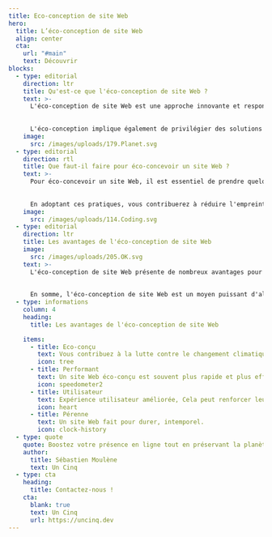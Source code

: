 ```yaml
---
title: Eco-conception de site Web
hero:
  title: L’éco-conception de site Web
  align: center
  cta:
    url: "#main"
    text: Découvrir
blocks:
  - type: editorial
    direction: ltr
    title: Qu'est-ce que l'éco-conception de site Web ?
    text: >-
      L'éco-conception de site Web est une approche innovante et responsable pour créer des sites internet tout en préservant notre environnement. L'idée derrière cette pratique est de concevoir des sites de manière à réduire leur impact sur la planète. Cela inclut notamment l'utilisation efficace des ressources, la réduction des émissions de carbone et la limitation de la consommation d'énergie. 
      
      
      L'éco-conception implique également de privilégier des solutions durables tout en offrant une expérience utilisateur agréable. En adoptant cette approche, les entreprises peuvent jouer un rôle actif dans la préservation de la nature sans sacrifier la qualité de leur site Web.
    image:
      src: /images/uploads/179.Planet.svg
  - type: editorial
    direction: rtl
    title: Que faut-il faire pour éco-concevoir un site Web ?
    text: >-
      Pour éco-concevoir un site Web, il est essentiel de prendre quelques mesures simples mais efficaces. Tout d'abord, optimisez la taille des images et des fichiers pour réduire le temps de chargement du site. Moins de temps de chargement signifie moins de consommation d'énergie. Ensuite, privilégiez les couleurs et les polices qui nécessitent moins d'énergie pour être affichées à l'écran. Enfin, utilisez un hébergement web respectueux de l'environnement qui utilise des sources d'énergie renouvelables. 
      
      
      En adoptant ces pratiques, vous contribuerez à réduire l'empreinte carbone de votre site Web.
    image:
      src: /images/uploads/114.Coding.svg
  - type: editorial
    direction: ltr
    title: Les avantages de l'éco-conception de site Web
    image:
      src: /images/uploads/205.OK.svg
    text: >-
      L'éco-conception de site Web présente de nombreux avantages pour les entreprises et les utilisateurs. Tout d'abord, en adoptant une approche respectueuse de l'environnement, vous montrez à vos clients que vous vous souciez de la planète et de leur bien-être. Cela peut renforcer leur confiance en votre entreprise et fidéliser votre clientèle. De plus, un site Web éco-conçu est souvent plus rapide et plus efficace, ce qui améliore l'expérience utilisateur et peut conduire à une augmentation du trafic et des ventes. Enfin, en réduisant la consommation d'énergie et en limitant les émissions de carbone, vous contribuez à la lutte contre le changement climatique et à la préservation de l'environnement pour les générations futures. 
      
      
      En somme, l'éco-conception de site Web est un moyen puissant d'allier innovation, responsabilité et succès commercial tout en préservant notre belle planète.
  - type: informations
    column: 4
    heading:
      title: Les avantages de l'éco-conception de site Web

    items: 
      - title: Eco-conçu
        text: Vous contribuez à la lutte contre le changement climatique.
        icon: tree
      - title: Performant
        text: Un site Web éco-conçu est souvent plus rapide et plus efficace.
        icon: speedometer2
      - title: Utilisateur
        text: Expérience utilisateur améliorée, Cela peut renforcer leur confiance en votre entreprise.
        icon: heart
      - title: Pérenne
        text: Un site Web fait pour durer, intemporel.
        icon: clock-history
  - type: quote
    quote: Boostez votre présence en ligne tout en préservant la planète avec nos sites Web éco-conçus, alliant performance, responsabilité et succès durable !
    author: 
      title: Sébastien Moulène
      text: Un Cinq
  - type: cta
    heading:
      title: Contactez-nous !
    cta:
      blank: true
      text: Un Cinq
      url: https://uncinq.dev
---
```

